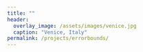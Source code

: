 ```yaml
---
title: ""
header:
  overlay_image: /assets/images/venice.jpg
  caption: "Venice, Italy"
permalink: /projects/errorbounds/
---
```

